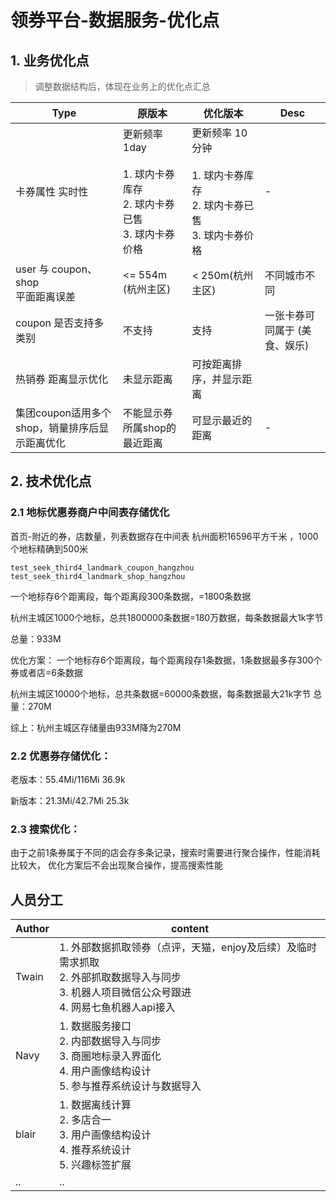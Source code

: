 # 领券平台-数据服务-优化点


## 1. 业务优化点 

> 调整数据结构后，体现在业务上的优化点汇总

Type | 原版本 | 优化版本 | Desc
------- | ------- | -------  | -------
卡券属性 实时性 | 更新频率 1day <br><br> 1. 球内卡券库存 <br> 2. 球内卡券已售 <br> 3. 球内卡券价格 | 更新频率 10分钟 <br><br> 1. 球内卡券库存 <br> 2. 球内卡券已售 <br> 3. 球内卡券价格 | -
user 与 coupon、shop <br> 平面距离误差 | <= 554m (杭州主区) | < 250m(杭州主区) | 不同城市不同
coupon 是否支持多类别 | 不支持 | 支持 | 一张卡券可同属于 (美食、娱乐)
热销券 距离显示优化 | 未显示距离 | 可按距离排序，并显示距离
集团coupon适用多个shop，销量排序后显示距离优化| 不能显示券所属shop的最近距离 | 可显示最近的距离 | -

## 2. 技术优化点

### 2.1 地标优惠券商户中间表存储优化

首页-附近的券，店数量，列表数据存在中间表
杭州面积16596平方千米 ，1000个地标精确到500米

```
test_seek_third4_landmark_coupon_hangzhou
test_seek_third4_landmark_shop_hangzhou
```

一个地标存6个距离段，每个距离段300条数据，=1800条数据

杭州主城区1000个地标，总共1800000条数据=180万数据，每条数据最大1k字节

总量：933M

优化方案：
一个地标存6个距离段，每个距离段存1条数据，1条数据最多存300个券或者店=6条数据

杭州主城区10000个地标，总共条数据=60000条数据，每条数据最大21k字节
总量：270M

综上：杭州主城区存储量由933M降为270M

### 2.2 优惠券存储优化：

老版本：55.4Mi/116Mi    36.9k

新版本：21.3Mi/42.7Mi   25.3k

### 2.3 搜索优化：

由于之前1条券属于不同的店会存多条记录，搜索时需要进行聚合操作，性能消耗比较大，
优化方案后不会出现聚合操作，提高搜索性能


## 人员分工

Author | content 
------- | -------
Twain | 1. 外部数据抓取领券（点评，天猫，enjoy及后续）及临时需求抓取 <br> 2. 外部抓取数据导入与同步 <br> 3. 机器人项目微信公众号跟进 <br> 4. 网易七鱼机器人api接入
Navy | 1. 数据服务接口 <br> 2. 内部数据导入与同步  <br> 3. 商圈地标录入界面化<br> 4. 用户画像结构设计 <br> 5. 参与推荐系统设计与数据导入 | 
blair | 1. 数据离线计算 <br> 2. 多店合一 <br> 3. 用户画像结构设计 <br> 4. 推荐系统设计 <br> 5. 兴趣标签扩展 | 
.. | .. 

